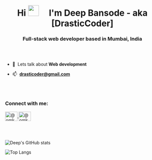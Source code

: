 
<h1 align="center">
  Hi 
  <img src="https://user-images.githubusercontent.com/72618584/136240367-bbd513b9-ca0a-4fba-985e-8aec33b26f2e.gif" width ="35" alt "#">
  &nbsp;&nbsp;&nbsp;
   I'm Deep Bansode - aka [DrasticCoder]
</h1>

<h3 align="center">
  Full-stack web developer based in  Mumbai, India
</h3>

\
&nbsp;

- 💬&nbsp; Lets talk about **Web development**

- 📫&nbsp; **drasticoder@gmail.com**

\
&nbsp;


<h3 align="left">
  Connect with me:
</h3>

<p align="left">
  <a href="https://twitter.com/DrasticCoder" target="_blank">
    <img align="center" src="https://raw.githubusercontent.com/rahuldkjain/github-profile-readme-generator/master/src/images/icons/Social/twitter.svg" alt="@omkarphansopkar" height="30" width="40" />
  </a>
  <a href="https://www.linkedin.com/in/deep-bansode-467085212/" target="_blank">
    <img align="center" src="https://raw.githubusercontent.com/rahuldkjain/github-profile-readme-generator/master/src/images/icons/Social/linked-in-alt.svg" alt="@omkarphansopkar" height="30" width="40" />
  </a>
</p>

\
&nbsp;


![Deep's GitHub stats](https://github-readme-stats.vercel.app/api?username=drasticCoder&show_icons=true&theme=merko&hide_title=true&include_all_commits=true&hide=stars,issues)


![Top Langs](https://github-readme-stats.vercel.app/api/top-langs/?username=drasticcoder&layout=compact&theme=merko)
